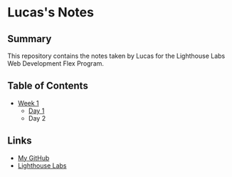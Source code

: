 # Lucas's Notes

## Summary

This repository contains the notes taken by Lucas for the Lighthouse Labs Web Development Flex Program.

## Table of Contents
- [Week 1](/week_01)
  - [Day 1](/week_01/day_01)
  - Day 2


## Links
- [My GitHub](https://github.com/dirtandgrass)
- [Lighthouse Labs](https://www.lighthouselabs.ca/)
